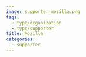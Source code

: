 ```yaml
---
image: supporter_mozilla.png
tags:
  - type/organization
  - type/supporter
title: Mozilla
categories:
  - supporter
---
```

